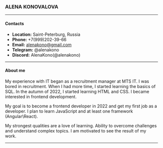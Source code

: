 ### ALENA KONOVALOVA
***
#### Contacts
* **Location:** Saint-Peterburg, Russia
* **Phone:** +7(999)202-39-66
* **Email:** alenakono@gmail.com
* **Telegram:** @alenakono
* **Discord:** AlenaKono(@alenakono)
***
#### About me
My experience with IT began as a recruitment manager at MTS IT. I was bored in recruitment. When I had more time, I started learning the basics of SQL. In the autumn of 2022, I started learning HTML and CSS. I became interested in frontend development.

My goal is to become a frontend developer in 2022 and get my first job as a developer. I plan to learn JavaScript and at least one framework (Angular\React). 

My strongest qualities are a love of learning. Ability to overcome challenges and understand complex topics. I am motivated to see the result of my work. 
***
